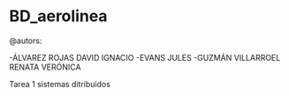 BD_aerolinea
============================


@autors:

-ÁLVAREZ ROJAS DAVID IGNACIO
-EVANS JULES
-GUZMÁN VILLARROEL RENATA VERÓNICA


Tarea 1 sistemas ditribuidos
